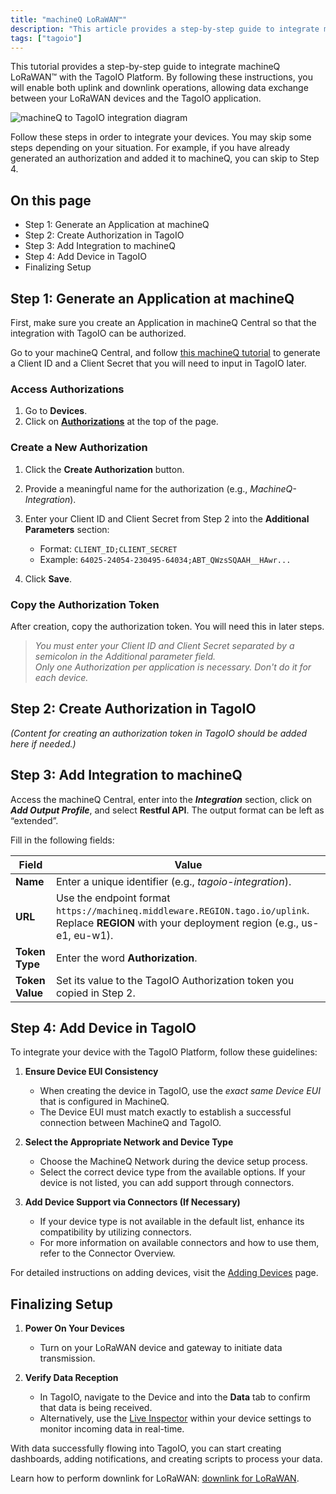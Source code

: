 ```yaml
---
title: "machineQ LoRaWAN™"
description: "This article provides a step-by-step guide to integrate machineQ LoRaWAN™ with the TagoIO platform, enabling uplink and downlink operations between your LoRaWAN devices and the TagoIO application."
tags: ["tagoio"]
---
```

This tutorial provides a step-by-step guide to integrate machineQ LoRaWAN™ with the TagoIO Platform. By following these instructions, you will enable both uplink and downlink operations, allowing data exchange between your LoRaWAN devices and the TagoIO application.

![machineQ to TagoIO integration diagram](/docs_imagem/tagoio/machineq-lorawan-2.png)

Follow these steps in order to integrate your devices. You may skip some steps depending on your situation. For example, if you have already generated an authorization and added it to machineQ, you can skip to Step 4.

## On this page
- Step 1: Generate an Application at machineQ
- Step 2: Create Authorization in TagoIO
- Step 3: Add Integration to machineQ
- Step 4: Add Device in TagoIO
- Finalizing Setup

## Step 1: Generate an Application at machineQ

First, make sure you create an Application in machineQ Central so that the integration with TagoIO can be authorized.

Go to your machineQ Central, and follow [this machineQ tutorial](https://www.machineq.com/documentation) to generate a Client ID and a Client Secret that you will need to input in TagoIO later.

### Access Authorizations

1. Go to **Devices**.
2. Click on **[Authorizations](https://admin.tago.io/devices/authorization)** at the top of the page.

### Create a New Authorization

1. Click the **Create Authorization** button.
2. Provide a meaningful name for the authorization (e.g., *MachineQ-Integration*).
3. Enter your Client ID and Client Secret from Step 2 into the **Additional Parameters** section:
   - Format: `CLIENT_ID;CLIENT_SECRET`
   - Example: `64025-24054-230495-64034;ABT_QWzsSQAAH__HAwr...`

4. Click **Save**.

### Copy the Authorization Token

After creation, copy the authorization token. You will need this in later steps.

> *You must enter your Client ID and Client Secret separated by a semicolon in the Additional parameter field.*  
> *Only one Authorization per application is necessary. Don't do it for each device.*

## Step 2: Create Authorization in TagoIO

*(Content for creating an authorization token in TagoIO should be added here if needed.)*

## Step 3: Add Integration to machineQ

Access the machineQ Central, enter into the **_Integration_** section, click on **_Add Output Profile_**, and select **Restful API**. The output format can be left as “extended”.

Fill in the following fields:

| Field | Value |
|-------|-------|
| **Name** | Enter a unique identifier (e.g., *tagoio-integration*). |
| **URL** | Use the endpoint format `https://machineq.middleware.REGION.tago.io/uplink`. Replace **REGION** with your deployment region (e.g., us-e1, eu-w1). |
| **Token Type** | Enter the word **Authorization**. |
| **Token Value** | Set its value to the TagoIO Authorization token you copied in Step 2. |

## Step 4: Add Device in TagoIO

To integrate your device with the TagoIO Platform, follow these guidelines:

1. **Ensure Device EUI Consistency**
   - When creating the device in TagoIO, use the *exact same Device EUI* that is configured in MachineQ.
   - The Device EUI must match exactly to establish a successful connection between MachineQ and TagoIO.

2. **Select the Appropriate Network and Device Type**
   - Choose the MachineQ Network during the device setup process.
   - Select the correct device type from the available options. If your device is not listed, you can add support through connectors.

3. **Add Device Support via Connectors (If Necessary)**
   - If your device type is not available in the default list, enhance its compatibility by utilizing connectors.
   - For more information on available connectors and how to use them, refer to the Connector Overview.

For detailed instructions on adding devices, visit the [Adding Devices](/docs/tagoio/devices/) page.

## Finalizing Setup

1. **Power On Your Devices**
   - Turn on your LoRaWAN device and gateway to initiate data transmission.

2. **Verify Data Reception**
   - In TagoIO, navigate to the Device and into the **Data** tab to confirm that data is being received.
   - Alternatively, use the [Live Inspector](/docs/tagoio/devices/live-inspector) within your device settings to monitor incoming data in real-time.

With data successfully flowing into TagoIO, you can start creating dashboards, adding notifications, and creating scripts to process your data.

Learn how to perform downlink for LoRaWAN: [downlink for LoRaWAN](/docs/tagoio/integrations/networks/downlink-for-lorawan/).